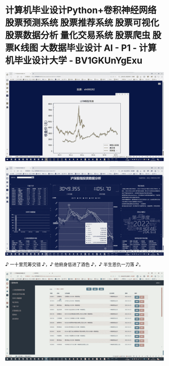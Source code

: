 # 计算机毕业设计Python+卷积神经网络股票预测系统 股票推荐系统 股票可视化 股票数据分析 量化交易系统 股票爬虫 股票K线图 大数据毕业设计 AI - P1 - 计算机毕业设计大学 - BV1GKUnYgExu

![](img/1acbe42c0ff2152168638999f4efd732_0.png)

![](img/1acbe42c0ff2152168638999f4efd732_1.png)

♪ 一十里荒筹交错 ♪，♪ 他俯身低进了酒色 ♪，♪ 半生恩仇一刀落 ♪。

![](img/1acbe42c0ff2152168638999f4efd732_3.png)